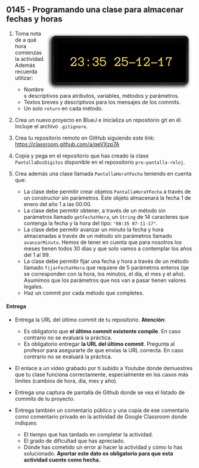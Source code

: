 ## 0145 - Programando una clase para almacenar fechas y horas


<img align="right" src="0145.jpg">

1. Toma nota de a qué hora comienzas la actividad. Además recuerda utilizar:
   * Nombres descriptivos para atributos, variables, métodos y parámetros.
   * Textos breves y descriptivos para los mensajes de los commits.
   * Un solo `return` en cada método.

2. Crea un nuevo proyecto en BlueJ e inicializa un repositorio git en él. Incluye el archivo `.gitignore`.

3. Crea tu repositorio remoto en GitHub siguiendo este link: https://classroom.github.com/a/qeVXzp7A

4. Copia y pega en el repositorio que has creado la clase `PantallaDosDigitos` disponible en el repossitorio `pro-pantalla-reloj`.

3. Crea además una clase llamada `PantallaHoraYFecha` teniendo en cuenta que:

    * La clase debe permitir crear objetos `PantallaHoraYFecha` a través de un constructor sin parámetros. Este objeto almacenará la fecha 1 de enero del año 1 a las 00:00.
    * La clase debe permitir obtener, a través de un método sin parámetros llamado `getFechaYHora`, un `String` de 14 caracteres que contenga la fecha y la hora del tipo: `"08:35 07-11-17"`.
    * La clase debe permitir avanzar un minuto la fecha y hora almacenadas a través de un método sin parámetros llamado `avanzarMinuto`. Hemos de tener en cuenta que para nosotros los meses tienen todos 30 días y que solo vamos a contemplar los años del 1 al 99.
    * La clase debe permitir fijar una fecha y hora a través de un método llamado `fijarFechaYHora` que requiere de 5 parámetros enteros (qe se corresponden con la hora, los minutos, el dia, el mes y el año). Asumimos que los parámetros que nos van a pasar tienen valores legales.
    * Haz un commit por cada método que completes.

#### Entrega

* Entrega la URL del último commit de tu repositorio. __Atención__: 
  * Es obligatorio que __el último commit existente compile__. En caso contrario no se evaluará la práctica.
  * Es obligatorio entregar __la URL del último commit__. Pregunta al profesor para asegurarte de que envías la URL correcta. En caso contrario no se evaluará la práctica. 
  
* El enlace a un vídeo grabado por ti subido a Youtube donde demuestres que tu clase funciona correctamente, especialmente en los casos más limites (cambios de hora, día, mes y año).

* Entrega una captura de pantalla de Github donde se vea el listado de commits de tu proyecto.

* Entrega también un comentario público y una copia de ese comentario como comentario privado en la actividad de Google Classroom donde indiques:
    - El tiempo que has tardado en completar la actividad.
    - El grado de dificultad que has apreciado.
    - Dónde has cometido un error al hacer la actividad y cómo lo has solucionado. **Aportar este dato es obligatorio para que esta actividad cuente como hecha.**
    

